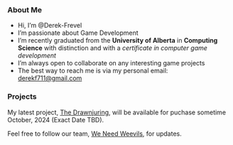 ### About Me
- Hi, I’m @Derek-Frevel
- I’m passionate about Game Development
- I’m recently graduated from the **University of Alberta** in **Computing Science** with distinction and with a _certificate in computer game development_
- I’m always open to collaborate on any interesting game projects
- The best way to reach me is via my personal email: derekf711@gmail.com

### Projects
My latest project, [The Drawnjuring](https://store.steampowered.com/app/3048510/The_Drawnjuring/), will be available for puchase sometime October, 2024 (Exact Date TBD).

Feel free to follow our team, [We Need Weevils](https://linktr.ee/WeNeedWeevils), for updates.
<!---
Derek-Frevel/Derek-Frevel is a ✨ special ✨ repository because its `README.md` (this file) appears on your GitHub profile.
You can click the Preview link to take a look at your changes.
--->
